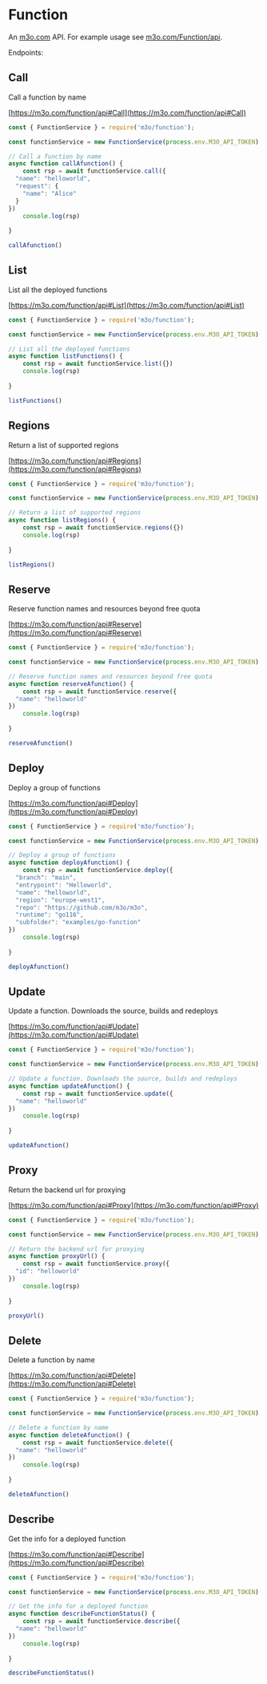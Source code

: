 # Function

An [m3o.com](https://m3o.com) API. For example usage see [m3o.com/Function/api](https://m3o.com/Function/api).

Endpoints:

## Call

Call a function by name


[https://m3o.com/function/api#Call](https://m3o.com/function/api#Call)

```js
const { FunctionService } = require('m3o/function');

const functionService = new FunctionService(process.env.M3O_API_TOKEN)

// Call a function by name
async function callAfunction() {
	const rsp = await functionService.call({
  "name": "helloworld",
  "request": {
    "name": "Alice"
  }
})
	console.log(rsp)
	
}

callAfunction()
```
## List

List all the deployed functions


[https://m3o.com/function/api#List](https://m3o.com/function/api#List)

```js
const { FunctionService } = require('m3o/function');

const functionService = new FunctionService(process.env.M3O_API_TOKEN)

// List all the deployed functions
async function listFunctions() {
	const rsp = await functionService.list({})
	console.log(rsp)
	
}

listFunctions()
```
## Regions

Return a list of supported regions


[https://m3o.com/function/api#Regions](https://m3o.com/function/api#Regions)

```js
const { FunctionService } = require('m3o/function');

const functionService = new FunctionService(process.env.M3O_API_TOKEN)

// Return a list of supported regions
async function listRegions() {
	const rsp = await functionService.regions({})
	console.log(rsp)
	
}

listRegions()
```
## Reserve

Reserve function names and resources beyond free quota


[https://m3o.com/function/api#Reserve](https://m3o.com/function/api#Reserve)

```js
const { FunctionService } = require('m3o/function');

const functionService = new FunctionService(process.env.M3O_API_TOKEN)

// Reserve function names and resources beyond free quota
async function reserveAfunction() {
	const rsp = await functionService.reserve({
  "name": "helloworld"
})
	console.log(rsp)
	
}

reserveAfunction()
```
## Deploy

Deploy a group of functions


[https://m3o.com/function/api#Deploy](https://m3o.com/function/api#Deploy)

```js
const { FunctionService } = require('m3o/function');

const functionService = new FunctionService(process.env.M3O_API_TOKEN)

// Deploy a group of functions
async function deployAfunction() {
	const rsp = await functionService.deploy({
  "branch": "main",
  "entrypoint": "Helloworld",
  "name": "helloworld",
  "region": "europe-west1",
  "repo": "https://github.com/m3o/m3o",
  "runtime": "go116",
  "subfolder": "examples/go-function"
})
	console.log(rsp)
	
}

deployAfunction()
```
## Update

Update a function. Downloads the source, builds and redeploys


[https://m3o.com/function/api#Update](https://m3o.com/function/api#Update)

```js
const { FunctionService } = require('m3o/function');

const functionService = new FunctionService(process.env.M3O_API_TOKEN)

// Update a function. Downloads the source, builds and redeploys
async function updateAfunction() {
	const rsp = await functionService.update({
  "name": "helloworld"
})
	console.log(rsp)
	
}

updateAfunction()
```
## Proxy

Return the backend url for proxying


[https://m3o.com/function/api#Proxy](https://m3o.com/function/api#Proxy)

```js
const { FunctionService } = require('m3o/function');

const functionService = new FunctionService(process.env.M3O_API_TOKEN)

// Return the backend url for proxying
async function proxyUrl() {
	const rsp = await functionService.proxy({
  "id": "helloworld"
})
	console.log(rsp)
	
}

proxyUrl()
```
## Delete

Delete a function by name


[https://m3o.com/function/api#Delete](https://m3o.com/function/api#Delete)

```js
const { FunctionService } = require('m3o/function');

const functionService = new FunctionService(process.env.M3O_API_TOKEN)

// Delete a function by name
async function deleteAfunction() {
	const rsp = await functionService.delete({
  "name": "helloworld"
})
	console.log(rsp)
	
}

deleteAfunction()
```
## Describe

Get the info for a deployed function


[https://m3o.com/function/api#Describe](https://m3o.com/function/api#Describe)

```js
const { FunctionService } = require('m3o/function');

const functionService = new FunctionService(process.env.M3O_API_TOKEN)

// Get the info for a deployed function
async function describeFunctionStatus() {
	const rsp = await functionService.describe({
  "name": "helloworld"
})
	console.log(rsp)
	
}

describeFunctionStatus()
```
